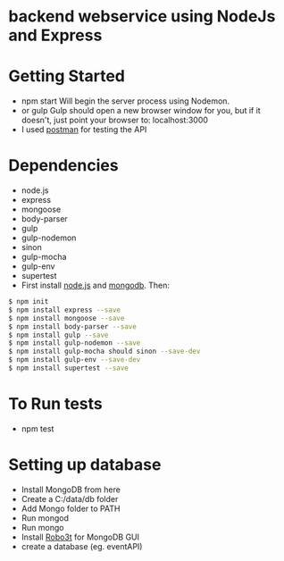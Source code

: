 # backend webservice using NodeJs and Express
# Getting Started
* npm start Will begin the server process using Nodemon.
* or gulp
Gulp should open a new browser window for you, but if it doesn't, just point your browser to:
localhost:3000
* I used [postman](https://www.getpostman.com/) for testing the API

# Dependencies
* node.js
* express
* mongoose
* body-parser
* gulp
* gulp-nodemon
* sinon
* gulp-mocha
* gulp-env
* supertest
* First install [node.js](http://nodejs.org/) and [mongodb](https://www.mongodb.org/downloads). Then:

```sh
$ npm init
$ npm install express --save
$ npm install mongoose --save
$ npm install body-parser --save
$ npm install gulp --save
$ npm install gulp-nodemon --save
$ npm install gulp-mocha should sinon --save-dev
$ npm install gulp-env --save-dev
$ npm install supertest --save
```

# To Run tests
* npm test

# Setting up database

* Install MongoDB from here
* Create a C:/data/db folder
* Add Mongo folder to PATH
* Run mongod
* Run mongo
* Install [Robo3t](https://robomongo.org/) for MongoDB GUI
* create a database (eg. eventAPI)
 
